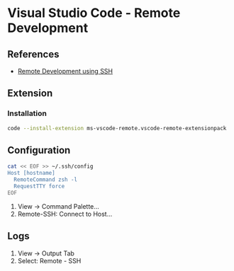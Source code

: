 # Visual Studio Code - Remote Development

## References

- [Remote Development using SSH](https://code.visualstudio.com/docs/remote/ssh)

## Extension

### Installation

```sh
code --install-extension ms-vscode-remote.vscode-remote-extensionpack
```

## Configuration

```sh
cat << EOF >> ~/.ssh/config
Host [hostname]
  RemoteCommand zsh -l
  RequestTTY force
EOF
```

1. View -> Command Palette...
2. Remote-SSH: Connect to Host...

## Logs

1. View -> Output Tab
2. Select: Remote - SSH

